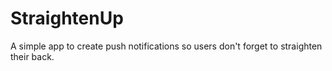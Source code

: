 # StraightenUp
A simple app to create push notifications so users don't forget to straighten their back.

